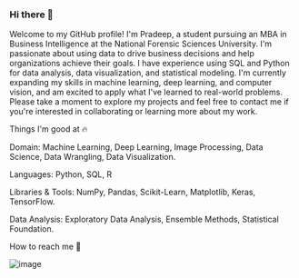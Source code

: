 ### Hi there 👋

Welcome to my GitHub profile! I'm Pradeep, a student pursuing an MBA in Business Intelligence at the National Forensic Sciences University. I'm passionate about using data to drive business decisions and help organizations achieve their goals. I have experience using SQL and Python for data analysis, data visualization, and statistical modeling. I'm currently expanding my skills in machine learning, deep learning, and computer vision, and am excited to apply what I've learned to real-world problems. Please take a moment to explore my projects and feel free to contact me if you're interested in collaborating or learning more about my work.

Things I'm good at 🔥

Domain:   Machine Learning, Deep Learning, Image Processing, Data Science, Data Wrangling, Data Visualization.

Languages: Python, SQL, R

Libraries & Tools: NumPy, Pandas, Scikit-Learn, Matplotlib, Keras, TensorFlow.

Data Analysis: Exploratory Data Analysis, Ensemble Methods, Statistical Foundation.

How to reach me 📱

![image](https://user-images.githubusercontent.com/114388523/223371604-6a73baeb-371d-439e-834c-1acf8c098ce9.png)
